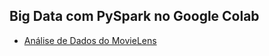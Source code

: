 ## Big Data com PySpark no Google Colab

* [Análise de Dados do MovieLens](https://github.com/lis-r-barreto/Big-Data-com-PySpark/blob/master/Big_Data_com_PySpark_no_Google_Colab.ipynb)
